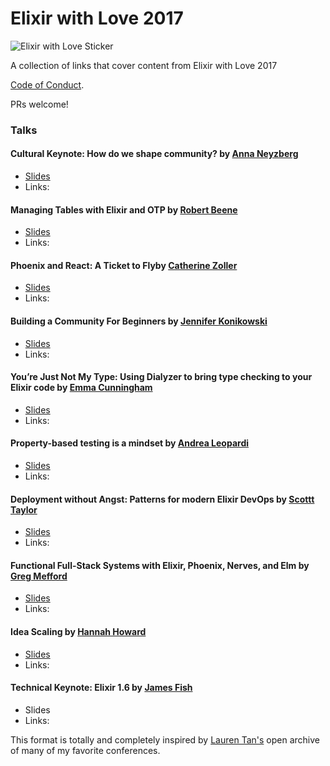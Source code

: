 # Elixir with Love 2017

![Elixir with Love Sticker](https://i.imgur.com/k5ohbWe.png)

A collection of links that cover content from Elixir with Love 2017

[Code of Conduct](https://www.elixir-with-love.com/conduct).

PRs welcome!

### Talks

#### Cultural Keynote: How do we shape community? by [Anna Neyzberg](https://twitter.com/aneyzb)
- [Slides]()
- Links:

#### Managing Tables with Elixir and OTP by [Robert Beene](https://twitter.com/robert_beene)
- [Slides]()
- Links:
  

#### Phoenix and React: A Ticket to Flyby [Catherine Zoller](http://twitter.com/mojo_cathy)
- [Slides]()
- Links:

#### Building a Community For Beginners by [Jennifer Konikowski](https://github.com/jmkoni)
- [Slides]()
- Links:

#### You’re Just Not My Type: Using Dialyzer to bring type checking to your Elixir code by [Emma Cunningham](https://twitter.com/emmatcu)
- [Slides]()
- Links:

#### Property-based testing is a mindset by [Andrea Leopardi](https://twitter.com/whatyouhide)
- [Slides]()
- Links:

#### Deployment without Angst: Patterns for modern Elixir DevOps by [Scottt Taylor](https://twitter.com/staylorwr)
- [Slides]()
- Links:

#### Functional Full-Stack Systems with Elixir, Phoenix, Nerves, and Elm by [Greg Mefford](https://twitter.com/ferggo)
- [Slides]()
- Links:

#### Idea Scaling by [Hannah Howard](https://twitter.com/techgirlwonder)
- [Slides]()
- Links:

#### Technical Keynote: Elixir 1.6 by [James Fish](https://github.com/fishcakez)
- Slides
- Links:

This format is totally and completely inspired by [Lauren Tan's](https://twitter.com/sugarpirate_) open archive of many of my favorite conferences.
